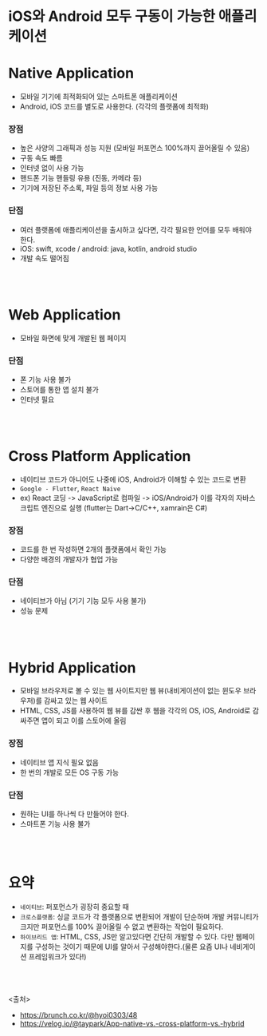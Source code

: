# iOS와 Android 모두 구동이 가능한 애플리케이션

# Native Application

- 모바일 기기에 최적화되어 있는 스마트폰 애플리케이션
- Android, iOS 코드를 별도로 사용한다. (각각의 플랫폼에 최적화)

### 장점

- 높은 사양의 그래픽과 성능 지원 (모바일 퍼포먼스 100%까지 끌어올릴 수 있음)
- 구동 속도 빠름
- 인터넷 없이 사용 가능
- 핸드폰 기능 핸들링 유용 (진동, 카메라 등)
- 기기에 저장된 주소록, 파일 등의 정보 사용 가능

### 단점

- 여러 플랫폼에 애플리케이션을 출시하고 싶다면, 각각 필요한 언어를 모두 배워야 한다.
- iOS: swift, xcode / android: java, kotlin, android studio
- 개발 속도 떨어짐

<br><br>

# Web Application

- 모바일 화면에 맞게 개발된 웹 페이지

### 단점

- 폰 기능 사용 불가
- 스토어를 통한 앱 설치 불가
- 인터넷 필요

<br><br>

# Cross Platform Application

- 네이티브 코드가 아니어도 나중에 iOS, Android가 이해할 수 있는 코드로 변환
- `Google - Flutter`, `React Naive`
- ex) React 코딩 -> JavaScript로 컴파일 -> iOS/Android가 이를 각자의 자바스크립트 엔진으로 실행 (flutter는 Dart->C/C++, xamrain은 C#)

### 장점

- 코드를 한 번 작성하면 2개의 플랫폼에서 확인 가능
- 다양한 배경의 개발자가 협업 가능

### 단점

- 네이티브가 아님 (기기 기능 모두 사용 불가)
- 성능 문제

<br><br>

# Hybrid Application

- 모바일 브라우저로 볼 수 있는 웹 사이트지만 웹 뷰(내비게이션이 없는 윈도우 브라우저)를 감싸고 있는 웹 사이트
- HTML, CSS, JS를 사용하여 웹 뷰를 감싼 후 웹을 각각의 OS, iOS, Android로 감싸주면 앱이 되고 이를 스토어에 올림

### 장점

- 네이티브 앱 지식 필요 없음
- 한 번의 개발로 모든 OS 구동 가능

### 단점

- 원하는 UI를 하나씩 다 만들어야 한다.
- 스마트폰 기능 사용 불가

<br><br>

# 요약

- `네이티브`: 퍼포먼스가 굉장히 중요할 때
- `크로스플랫폼`: 싱글 코드가 각 플랫폼으로 변환되어 개발이 단순하며 개발 커뮤니티가 크지만 퍼포먼스를 100% 끌어올릴 수 없고 변환하는 작업이 필요하다.
- `하이브리드 앱`: HTML, CSS, JS만 알고있다면 간단히 개발할 수 있다. 다만 웹페이지를 구성하는 것이기 때문에 UI를 알아서 구성해야한다.(물론 요즘 UI나 네비게이션 프레임워크가 있다!)

<br><br><br>
<출처>

- <https://brunch.co.kr/@hyoi0303/48>
- <https://velog.io/@taypark/App-native-vs.-cross-platform-vs.-hybrid>
